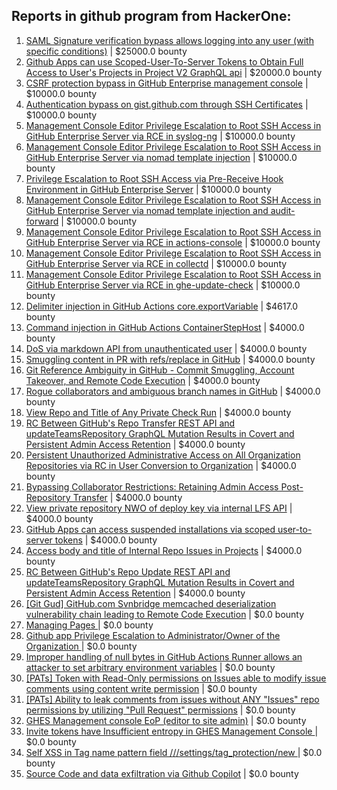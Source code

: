 ## Reports in github program from HackerOne:
1. [SAML Signature verification bypass allows logging into any user (with specific conditions)](https://hackerone.com/reports/2579939) | $25000.0 bounty
2. [Github Apps can use Scoped-User-To-Server Tokens to Obtain Full Access to User's Projects in Project V2 GraphQL api](https://hackerone.com/reports/1711938) | $20000.0 bounty
3. [CSRF protection bypass in GitHub Enterprise management console](https://hackerone.com/reports/1497169) | $10000.0 bounty
4. [Authentication bypass on gist.github.com through SSH Certificates](https://hackerone.com/reports/1901040) | $10000.0 bounty
5. [Management Console Editor Privilege Escalation to Root SSH Access in GitHub Enterprise Server via RCE in syslog-ng](https://hackerone.com/reports/2329466) | $10000.0 bounty
6. [Management Console Editor Privilege Escalation to Root SSH Access in GitHub Enterprise Server via nomad template injection](https://hackerone.com/reports/2332551) | $10000.0 bounty
7. [Privilege Escalation to Root SSH Access via Pre-Receive Hook Environment in GitHub Enterprise Server](https://hackerone.com/reports/2336236) | $10000.0 bounty
8. [Management Console Editor Privilege Escalation to Root SSH Access in GitHub Enterprise Server via nomad template injection and audit-forward](https://hackerone.com/reports/2332623) | $10000.0 bounty
9. [Management Console Editor Privilege Escalation to Root SSH Access in GitHub Enterprise Server via RCE in actions-console](https://hackerone.com/reports/2323292) | $10000.0 bounty
10. [Management Console Editor Privilege Escalation to Root SSH Access in GitHub Enterprise Server via RCE in collectd](https://hackerone.com/reports/2329547) | $10000.0 bounty
11. [Management Console Editor Privilege Escalation to Root SSH Access in GitHub Enterprise Server via RCE in ghe-update-check](https://hackerone.com/reports/2325023) | $10000.0 bounty
12. [Delimiter injection in GitHub Actions core.exportVariable](https://hackerone.com/reports/1625652) | $4617.0 bounty
13. [Command injection in GitHub Actions ContainerStepHost](https://hackerone.com/reports/1637621) | $4000.0 bounty
14. [DoS via markdown API from unauthenticated user](https://hackerone.com/reports/1619604) | $4000.0 bounty
15. [Smuggling content in PR with refs/replace in GitHub](https://hackerone.com/reports/1938106) | $4000.0 bounty
16. [Git Reference Ambiguity in GitHub - Commit Smuggling, Account Takeover, and Remote Code Execution](https://hackerone.com/reports/2017600) | $4000.0 bounty
17. [Rogue collaborators and ambiguous branch names in GitHub](https://hackerone.com/reports/1831528) | $4000.0 bounty
18. [View Repo and Title of Any Private Check Run](https://hackerone.com/reports/2210179) | $4000.0 bounty
19. [RC Between GitHub's Repo Transfer REST API and updateTeamsRepository GraphQL Mutation Results in Covert and Persistent Admin Access Retention](https://hackerone.com/reports/2216036) | $4000.0 bounty
20. [Persistent Unauthorized Administrative Access on All Organization Repositories via RC in User Conversion to Organization](https://hackerone.com/reports/2185545) | $4000.0 bounty
21. [Bypassing Collaborator Restrictions: Retaining Admin Access Post-Repository Transfer](https://hackerone.com/reports/2190827) | $4000.0 bounty
22. [View private repository NWO of deploy key via internal LFS API](https://hackerone.com/reports/2469713) | $4000.0 bounty
23. [GitHub Apps can access suspended installations via scoped user-to-server tokens](https://hackerone.com/reports/2484635) | $4000.0 bounty
24. [Access body and title of Internal Repo Issues in Projects](https://hackerone.com/reports/2501036) | $4000.0 bounty
25. [RC Between GitHub's Repo Update REST API and updateTeamsRepository GraphQL Mutation Results in Covert and Persistent Admin Access Retention](https://hackerone.com/reports/2357443) | $4000.0 bounty
26. [[Git Gud] GitHub.com Svnbridge memcached deserialization vulnerability chain leading to Remote Code Execution](https://hackerone.com/reports/1593913) | $0.0 bounty
27. [Managing Pages ](https://hackerone.com/reports/1690427) | $0.0 bounty
28. [Github app Privilege Escalation to Administrator/Owner of the Organization ](https://hackerone.com/reports/1732595) | $0.0 bounty
29. [Improper handling of null bytes in GitHub Actions Runner allows an attacker to set arbitrary environment variables](https://hackerone.com/reports/1762025) | $0.0 bounty
30. [[PATs] Token with Read-Only permissions on Issues able to modify issue comments using content write permission](https://hackerone.com/reports/2209433) | $0.0 bounty
31. [[PATs] Ability to leak comments from issues without ANY "Issues" repo permissions by utilizing "Pull Request" permissions](https://hackerone.com/reports/2184950) | $0.0 bounty
32. [GHES Management console EoP (editor to site admin)](https://hackerone.com/reports/2197796) | $0.0 bounty
33. [Invite tokens have Insufficient entropy in GHES Management Console ](https://hackerone.com/reports/2197801) | $0.0 bounty
34. [Self XSS in  Tag name pattern field /<username>/<reponame>/settings/tag_protection/new ](https://hackerone.com/reports/2246576) | $0.0 bounty
35. [Source Code and data exfiltration via Github Copilot](https://hackerone.com/reports/2383092) | $0.0 bounty